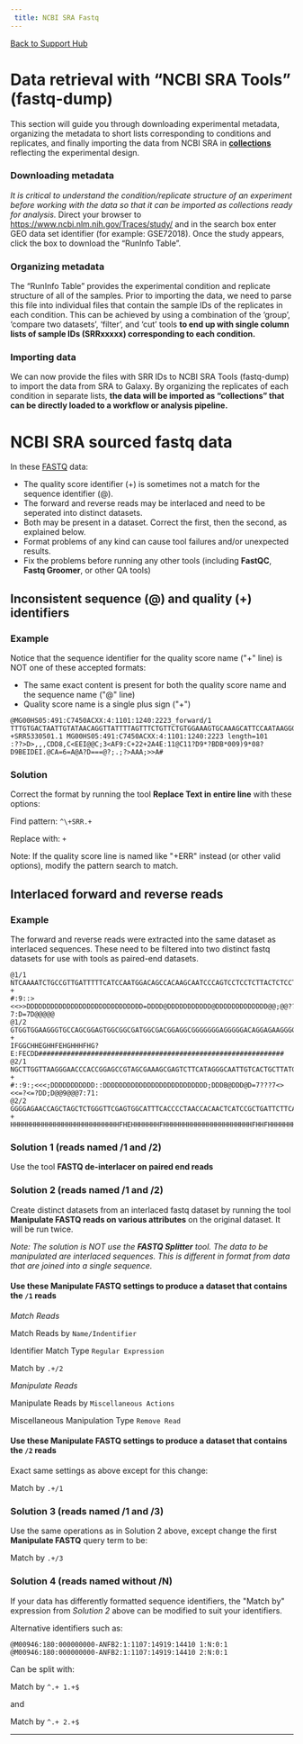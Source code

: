 ```yaml
---
 title: NCBI SRA Fastq
---
```


[Back to Support Hub](/support/)

# Data retrieval with “NCBI SRA Tools” (fastq-dump)

This section will guide you through downloading experimental metadata, organizing the metadata to short lists corresponding to conditions and replicates, and finally importing the data from NCBI SRA in [**collections**](/tutorials/collections/) reflecting the experimental design. 

### Downloading metadata

*It is critical to understand the condition/replicate structure of an experiment before working with the data so that it can be imported as collections ready for analysis.* Direct your browser to https://www.ncbi.nlm.nih.gov/Traces/study/ and in the search box enter GEO data set identifier (for example: GSE72018). Once the study appears, click the box to download the “RunInfo Table”.

### Organizing metadata

The “RunInfo Table” provides the experimental condition and replicate structure of all of the samples. Prior to importing the data, we need to parse this file into individual files that contain the sample IDs of the replicates in each condition. This can be achieved by using a combination of the ‘group’, ‘compare two datasets’, ‘filter’, and ‘cut’ tools **to end up with single column lists of sample IDs (SRRxxxxx) corresponding to each condition.**

### Importing data

We can now provide the files with SRR IDs to NCBI SRA Tools (fastq-dump) to import the data from SRA to Galaxy. By organizing the replicates of each condition in separate lists, **the data will be imported as “collections” that can be directly loaded to a workflow or analysis pipeline.**


# NCBI SRA sourced fastq data

In these [FASTQ](/src/learn/datatypes/#fastq) data:

* The quality score identifier (+) is sometimes not a match for the sequence identifier (@).
* The forward and reverse reads may be interlaced and need to be seperated into distinct datasets.
* Both may be present in a dataset. Correct the first, then the second, as explained below.
* Format problems of any kind can cause tool failures and/or unexpected results.
* Fix the problems before running any other tools (including **FastQC**, **Fastq Groomer**, or other QA tools) 

## Inconsistent sequence (@) and quality (+) identifiers

### Example

Notice that the sequence identifier for the quality score name ("+" line) is NOT one of these accepted formats:

* The same exact content is present for both the quality score name and the sequence name ("@" line)
* Quality score name is a single plus sign ("+") 

```
@MG00HS05:491:C7450ACXX:4:1101:1240:2223_forward/1
TTTGTGACTAATTGTATAACAGGTTATTTTAGTTTCTGTTCTGTGGAAAGTGCAAAGCATTCCAATAAGGGTTTTTATGTTTGCAAAGGAGAGTTTGTCTA
+SRR5330501.1 MG00HS05:491:C7450ACXX:4:1101:1240:2223 length=101
:??>D>,,,CDD8,C<EEI@@C;3<AF9:C+22+2A4E:11@C11?D9*?BDB*009)9*08?D9BEIDEI.@CA=6=A@A?D===@?;.;?>AAA;>>A#
```

### Solution

Correct the format by running the tool **Replace Text in entire line** with these options:

Find pattern: `^\+SRR.+`

Replace with: `+`

Note: If the quality score line is named like "+ERR" instead (or other valid options), modify the pattern search to match.

## Interlaced forward and reverse reads

### Example

The forward and reverse reads were extracted into the same dataset as interlaced sequences. These need to be filtered into two distinct fastq datasets for use with tools as paired-end datasets. 

```
@1/1
NTCAAAATCTGCCGTTGATTTTTCATCCAATGGACAGCCACAAGCAATCCCAGTCCTCCTCTTACTCTCCTCAGCCTCCCACTTCTTCTG
+
#:9::><<>>DDDDDDDDDDDDDDDDDDDDDDDDDDDDD=DDDD@DDDDDDDDDDD@DDDDDDDDDDDDD@@;@@????7:D=7D@@@@@
@1/2
GTGGTGGAAGGGTGCCAGCGGAGTGGCGGCGATGGCGACGGAGGCGGGGGGGAGGGGGACAGGAGAAGGGGGGGGGCGGGGGGGGGGAGA
+
IFGGCHHEGHHFEHGHHHFHG?E:FECDD#############################################################
@2/1
NGCTTGGTTAAGGGAACCCACCGGAGCCGTAGCGAAAGCGAGTCTTCATAGGGCAATTGTCACTGCTTATGGACCCGAACCTGGGTGATC
+
#::9:;<<<;DDDDDDDDDDD::DDDDDDDDDDDDDDDDDDDDDDDDDD;DDDB@DDD@D=7???7<><<=?<=?DD;D@@9@@@7:71:
@2/2
GGGGAGAACCAGCTAGCTCTGGGTTCGAGTGGCATTTCACCCCTAACCACAACTCATCCGCTGATTCTTCAACATCAGTCGGTTCGGACC
+
HHHHHHHHHHHHHHHHHHHHHHHHHHHFHEHHHHHHHFHHHHHHHHHHHHHHHHHHHHHHFHHFHHHHHHHHHHHHFHEHHHFHHHHFBH

```


### Solution 1 (reads named /1 and /2)

Use the tool **FASTQ de-interlacer on paired end reads**

### Solution 2 (reads named /1 and /2)

Create distinct datasets from an interlaced fastq dataset by running the tool **Manipulate FASTQ reads on various attributes** on the original dataset. It will be run twice.

*Note: The solution is NOT use the **FASTQ Splitter** tool. The data to be manipulated are interlaced sequences. This is different in format from data that are joined into a single sequence.*

#### Use these Manipulate FASTQ settings to produce a dataset that contains the `/1` reads

*Match Reads*

Match Reads by `Name/Indentifier`

Identifier Match Type `Regular Expression`

Match by `.+/2`

*Manipulate Reads*

Manipulate Reads by `Miscellaneous Actions`

Miscellaneous Manipulation Type `Remove Read`

#### Use these Manipulate FASTQ settings to produce a dataset that contains the `/2` reads

Exact same settings as above except for this change:

Match by `.+/1`

### Solution 3 (reads named /1 and /3)

Use the same operations as in Solution 2 above, except change the first **Manipulate FASTQ** query term to be:

Match by `.+/3`

### Solution 4 (reads named without /N)

If your data has differently formatted sequence identifiers, the "Match by" expression from *Solution 2* above can be modified to suit your identifiers.

Alternative identifiers such as:

```
@M00946:180:000000000-ANFB2:1:1107:14919:14410 1:N:0:1
@M00946:180:000000000-ANFB2:1:1107:14919:14410 2:N:0:1
```

Can be split with:

Match by `^.+ 1.+$`

and

Match by `^.+ 2.+$`

----
